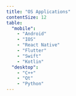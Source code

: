 ```yaml
---
title: "OS Applications"
contentSize: 12
table:
  "mobile":
    - "Android"
    - "IOS"
    - "React Native"
    - "Flutter"
    - "Swift"
    - "Kotlin"
  "desktop":
    - "C++"
    - "Qt"
    - "Python"
---
```



